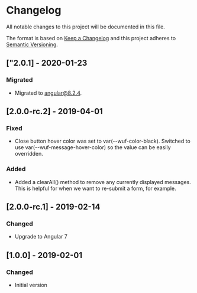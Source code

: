 # Changelog

All notable changes to this project will be documented in this file.

The format is based on [Keep a Changelog](http://keepachangelog.com/en/1.0.0/)
and this project adheres to [Semantic Versioning](http://semver.org/spec/v2.0.0.html).

## ["2.0.1] - 2020-01-23
### Migrated
- Migrated to angular@8.2.4.


## [2.0.0-rc.2] - 2019-04-01
### Fixed
- Close button hover color was set to var(--wuf-color-black).  Switched to use var(--wuf-message-hover-color) so the value can be easily overridden.
### Added
- Added a clearAll() method to remove any currently displayed messages.  This is helpful for when we want to re-submit a form, for example.

## [2.0.0-rc.1] - 2019-02-14
### Changed
- Upgrade to Angular 7

## [1.0.0] - 2019-02-01
### Changed
- Initial version
